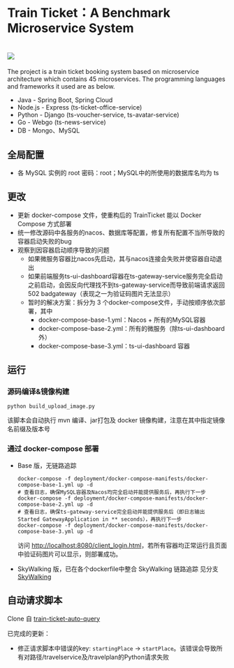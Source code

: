 
# Train Ticket：A Benchmark Microservice System
# <img src="./image/logo.png">
The project is a train ticket booking system based on microservice architecture which contains 45 microservices. The programming languages and frameworks it used are as below.
- Java - Spring Boot, Spring Cloud
- Node.js - Express (ts-ticket-office-service)
- Python - Django (ts-voucher-service, ts-avatar-service)
- Go - Webgo (ts-news-service)
- DB - Mongo、MySQL

## 全局配置
- 各 MySQL 实例的 root 密码：root；MySQL中的所使用的数据库名均为 ts


## 更改
- 更新 docker-compose 文件，使重构后的 TrainTicket 能以 Docker Compose 方式部署
- 统一修改源码中各服务的nacos、数据库等配置，修复所有配置不当所导致的容器启动失败的bug
- 观察到因容器启动顺序导致的问题
    - 如果微服务容器比nacos先启动，其与nacos连接会失败并使容器自动退出
    - 如果前端服务ts-ui-dashboard容器在ts-gateway-service服务完全启动之前启动，会因反向代理找不到ts-gateway-service而导致前端请求返回 502 badgateway（表现之一为验证码图片无法显示）
    - 暂时的解决方案：拆分为 3 个docker-compose文件，手动按顺序依次部署，其中
        - docker-compose-base-1.yml：Nacos + 所有的MySQL容器
        - docker-compose-base-2.yml：所有的微服务（除ts-ui-dashboard外）
        - docker-compose-base-3.yml：ts-ui-dashboard 容器

## 运行
### 源码编译&镜像构建
```shell
python build_upload_image.py
```
该脚本会自动执行 mvn 编译、jar打包及 docker 镜像构建，注意在其中指定镜像名前缀及版本号
### 通过 docker-compose 部署
- Base 版，无链路追踪
    ```shell
    docker-compose -f deployment/docker-compose-manifests/docker-compose-base-1.yml up -d
    # 查看日志，确保MySQL容器及Nacos均完全启动并能提供服务后，再执行下一步
    docker-compose -f deployment/docker-compose-manifests/docker-compose-base-2.yml up -d
    # 查看日志，确保ts-gateway-service完全启动并能提供服务后（即日志输出 Started GatewayApplication in ** seconds），再执行下一步
    docker-compose -f deployment/docker-compose-manifests/docker-compose-base-3.yml up -d
    ```
    访问 [http://localhost:8080/client_login.html](http://localhost:8080/client_login.html)，若所有容器均正常运行且页面中验证码图片可以显示，则部署成功。

- SkyWalking 版，已在各个dockerfile中整合 SkyWalking 链路追踪
    见分支 [SkyWalking](https://github.com/StreamAzure/Train-Ticket-Benchmark/tree/SkyWalking)

## 自动请求脚本
Clone 自 [train-ticket-auto-query](https://github.com/FudanSELab/train-ticket-auto-query)

已完成的更新：
- 修正请求脚本中错误的key: `startingPlace` → `startPlace`。该错误会导致所有对路径/travelservice及/travelplan的Python请求失败